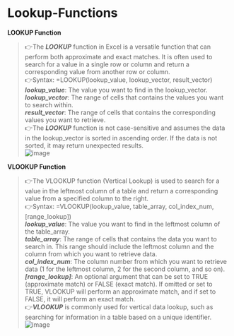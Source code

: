 # Lookup-Functions

<b>LOOKUP Function</b><br>
>👉The <b><i>LOOKUP</b></i> function in Excel is a versatile function that can perform both approximate and exact matches. It is often used to search for a value in a single row or column and return a corresponding value from another row or column.<br>
>👉Syntax: =LOOKUP(lookup_value, lookup_vector, result_vector)<br>
<b><i>lookup_value</b></i>: The value you want to find in the lookup_vector.<br>
<b><i>lookup_vector</b></i>: The range of cells that contains the values you want to search within.<br>
<b><i>result_vector</b></i>: The range of cells that contains the corresponding values you want to retrieve.<br>
>👉The <b><i>LOOKUP</b></i> function is not case-sensitive and assumes the data in the lookup_vector is sorted in ascending order. If the data is not sorted, it may return unexpected results.<br>
>![image](https://github.com/nthnlgmz/Lookup-Functions/assets/143614589/c918b24c-a97e-42c4-9a91-f3b7f82d6ee7)

<b>VLOOKUP Function</b><br>
>👉The VLOOKUP function (Vertical Lookup) is used to search for a value in the leftmost column of a table and return a corresponding value from a specified column to the right.<br>
>👉Syntax: =VLOOKUP(lookup_value, table_array, col_index_num, [range_lookup])<br>
<b><i>lookup_value</b></i>: The value you want to find in the leftmost column of the table_array.<br>
<b><i>table_array</b></i>: The range of cells that contains the data you want to search in. This range should include the leftmost column and the column from which you want to retrieve data.<br>
<b><i>col_index_num</b></i>: The column number from which you want to retrieve data (1 for the leftmost column, 2 for the second column, and so on).<br>
<b><i>[range_lookup]</b></i>: An optional argument that can be set to TRUE (approximate match) or FALSE (exact match). If omitted or set to TRUE, VLOOKUP will perform an approximate match, and if set to FALSE, it will perform an exact match.<br>
>👉<b><i>VLOOKUP</b></i> is commonly used for vertical data lookup, such as searching for information in a table based on a unique identifier.<br>
>![image](https://github.com/nthnlgmz/Lookup-Functions/assets/143614589/91901cff-2448-4cf9-830f-9a7684afdfa7)

